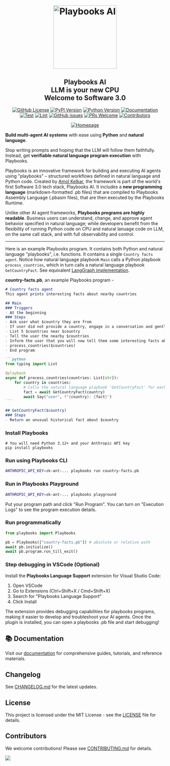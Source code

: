 <div align="center">
   <h1>
   <picture>
      <source media="(prefers-color-scheme: dark)" srcset="https://playbooks-ai.github.io/playbooks-docs/assets/images/playbooks-logo-dark.png">
      <img alt="Playbooks AI" src="https://playbooks-ai.github.io/playbooks-docs/assets/images/playbooks-logo.png" width=200 height=200>
   </picture>
  <h2 align="center">Playbooks AI<br/>LLM is your new CPU<br/>Welcome to Software 3.0</h2>
</div>

<div align="center">

[![GitHub License](https://img.shields.io/github/license/playbooks-ai/playbooks?logo=github)](https://github.com/playbooks-ai/playbooks/blob/master/LICENSE)
[![PyPI Version](https://img.shields.io/pypi/v/playbooks?logo=pypi&color=blue)](https://pypi.org/project/playbooks/)
[![Python Version](https://img.shields.io/badge/Python-3.12-blue?logo=python)](https://www.python.org/)
[![Documentation](https://img.shields.io/badge/Docs-GitHub-blue?logo=github)](https://playbooks-ai.github.io/playbooks-docs/)
[![Test](https://github.com/playbooks-ai/playbooks/actions/workflows/test.yml/badge.svg)](https://github.com/playbooks-ai/playbooks/actions/workflows/test.yml)
[![Lint](https://github.com/playbooks-ai/playbooks/actions/workflows/lint.yml/badge.svg)](https://github.com/playbooks-ai/playbooks/actions/workflows/lint.yml)
[![GitHub issues](https://img.shields.io/github/issues/playbooks-ai/playbooks)](https://github.com/playbooks-ai/playbooks/issues)
[![PRs Welcome](https://img.shields.io/badge/PRs-welcome-green.svg)](https://github.com/playbooks-ai/playbooks/blob/master/CONTRIBUTING.md)
[![Contributors](https://img.shields.io/github/contributors/playbooks-ai/playbooks)](https://github.com/playbooks-ai/playbooks/graphs/contributors)

[![Homepage](https://img.shields.io/badge/Homepage-runplaybooks.ai-red?logo=google-chrome)](https://runplaybooks.ai/)
</div>

**Build multi‑agent AI systems** with ease using **Python** and **natural language**.

Stop writing prompts and hoping that the LLM will follow them faithfully. Instead, get **verifiable natural language program execution** with Playbooks.

Playbooks is an innovative framework for building and executing AI agents using "playbooks" – structured workflows defined in natural language and Python code. Created by [Amol Kelkar](https://www.linkedin.com/in/amol-kelkar/), the framework is part of the world's first Software 3.0 tech stack, Playbooks AI. It includes a **new programming language** (markdown-formatted .pb files) that are compiled to Playbooks Assembly Language (.pbasm files), that are then executed by the Playbooks Runtime.

Unlike other AI agent frameworks, **Playbooks programs are highly readable**. Business users can understand, change, and approve agent behavior specified in natural language; while developers benefit from the flexibility of running Python code on CPU and natural lanuage code on LLM, on the same call stack, and with full observability and control.

---

Here is an example Playbooks program. It contains both Python and natural language "playbooks", i.e. functions. It contains a single `Country facts agent`. Notice how natural language playbook `Main` calls a Python playbook `process_countries`, which in turn calls a natural language playbook `GetCountryFact`. See equivalent [LangGraph implementation](https://playbooks-ai.github.io/playbooks-docs/reference/playbooks-traditional-comparison/).

**country-facts.pb**, an example Playbooks program -
````markdown
# Country facts agent
This agent prints interesting facts about nearby countries

## Main
### Triggers
- At the beginning
### Steps
- Ask user what $country they are from
- If user did not provide a country, engage in a conversation and gently nudge them to provide a country
- List 5 $countries near $country
- Tell the user the nearby $countries
- Inform the user that you will now tell them some interesting facts about each of the countries
- process_countries($countries)
- End program

```python
from typing import List

@playbook
async def process_countries(countries: List[str]):
    for country in countries:
        # Calls the natural language playbook 'GetCountryFact' for each country
        fact = await GetCountryFact(country)
        await Say("user", f"{country}: {fact}")
```

## GetCountryFact($country)
### Steps
- Return an unusual historical fact about $country
````

### Install Playbooks
```
# You will need Python 3.12+ and your Anthropic API key
pip install playbooks
```

### Run using Playbooks CLI
```bash
ANTHROPIC_API_KEY=sk-ant-... playbooks run country-facts.pb
```

### Run in Playbooks Playground
```bash
ANTHROPIC_API_KEY=sk-ant-... playbooks playground
```
Put your program path and click "Run Program". You can turn on "Execution Logs" to see the program execution details.

### Run programmatically
   ```python
   from playbooks import Playbooks

   pb = Playbooks(["country-facts.pb"]) # absolute or relative path
   await pb.initialize()
   await pb.program.run_till_exit()
   ```

### Step debugging in VSCode (Optional)

Install the **Playbooks Language Support** extension for Visual Studio Code:

1. Open VSCode
2. Go to Extensions (Ctrl+Shift+X / Cmd+Shift+X)
3. Search for "Playbooks Language Support"
4. Click Install

The extension provides debugging capabilities for playbooks programs, making it easier to develop and troubleshoot your AI agents. Once the plugin is installed, you can open a playbooks .pb file and start debugging!

## 📚 Documentation

Visit our [documentation](https://playbooks-ai.github.io/playbooks-docs/) for comprehensive guides, tutorials, and reference materials.

## Changelog

See [CHANGELOG.md](CHANGELOG.md) for the latest updates.

## License

This project is licensed under the MIT License - see the [LICENSE](LICENSE) file for details.

## Contributors
We welcome contributions! Please see [CONTRIBUTING.md](CONTRIBUTING.md) for details.

<!-- ALL-CONTRIBUTORS-LIST:START - Do not remove or modify this section -->
<!-- prettier-ignore-start -->
<!-- markdownlint-disable -->
<!-- markdownlint-restore -->
<!-- prettier-ignore-end -->
<!-- ALL-CONTRIBUTORS-LIST:END -->
<a href="https://github.com/playbooks-ai/playbooks/graphs/contributors">
  <img src="https://contrib.rocks/image?repo=playbooks-ai/playbooks" />
</a>

